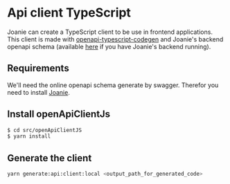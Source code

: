 # Api client TypeScript

Joanie can create a TypeScript client to be use in frontend applications.
This client is made with [openapi-typescript-codegen](https://github.com/ferdikoomen/openapi-typescript-codegen) and Joanie's backend openapi schema (available [here](http://localhost:8071/v1.0/swagger/?format=openapi) if you have Joanie's backend running).

## Requirements

We'll need the online openapi schema generate by swagger. Therefor you need to install [Joanie](https://github.com/openfun/joanie).

## Install openApiClientJs

```sh
$ cd src/openApiClientJS
$ yarn install
```

## Generate the client

```sh
yarn generate:api:client:local <output_path_for_generated_code>
```
